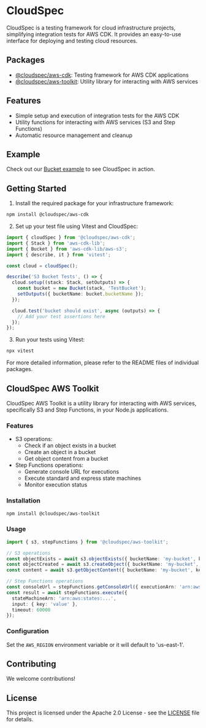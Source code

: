# CloudSpec

CloudSpec is a testing framework for cloud infrastructure projects, simplifying integration tests for AWS CDK. It provides an easy-to-use interface for deploying and testing cloud resources.

## Packages

- [@cloudspec/aws-cdk](./packages/@cloudspec/aws-cdk/): Testing framework for AWS CDK applications
- [@cloudspec/aws-toolkit](./packages/@cloudspec/aws-toolkit/): Utility library for interacting with AWS services

## Features

- Simple setup and execution of integration tests for the AWS CDK
- Utility functions for interacting with AWS services (S3 and Step Functions)
- Automatic resource management and cleanup

## Example

Check out our [Bucket example](./test/aws-cdk/bucket/component.test.ts) to see CloudSpec in action.

## Getting Started

1. Install the required package for your infrastructure framework:

```bash
npm install @cloudspec/aws-cdk
```

2. Set up your test file using Vitest and CloudSpec:

```typescript
import { cloudSpec } from '@cloudspec/aws-cdk';
import { Stack } from 'aws-cdk-lib';
import { Bucket } from 'aws-cdk-lib/aws-s3';
import { describe, it } from 'vitest';

const cloud = cloudSpec();

describe('S3 Bucket Tests', () => {
  cloud.setup((stack: Stack, setOutputs) => {
    const bucket = new Bucket(stack, 'TestBucket');
    setOutputs({ bucketName: bucket.bucketName });
  });

  cloud.test('bucket should exist', async (outputs) => {
    // Add your test assertions here
  });
});
```

3. Run your tests using Vitest:

```bash
npx vitest
```

For more detailed information, please refer to the README files of individual packages.

## CloudSpec AWS Toolkit

CloudSpec AWS Toolkit is a utility library for interacting with AWS services, specifically S3 and Step Functions, in your Node.js applications.

### Features

- S3 operations:
  - Check if an object exists in a bucket
  - Create an object in a bucket
  - Get object content from a bucket
- Step Functions operations:
  - Generate console URL for executions
  - Execute standard and express state machines
  - Monitor execution status

### Installation

```bash
npm install @cloudspec/aws-toolkit
```

### Usage

```typescript
import { s3, stepFunctions } from '@cloudspec/aws-toolkit';

// S3 operations
const objectExists = await s3.objectExists({ bucketName: 'my-bucket', key: 'my-object' });
const objectCreated = await s3.createObject({ bucketName: 'my-bucket', key: 'my-object', body: 'Hello, World!' });
const content = await s3.getObjectContent({ bucketName: 'my-bucket', key: 'my-object' });

// Step Functions operations
const consoleUrl = stepFunctions.getConsoleUrl({ executionArn: 'arn:aws:states:...' });
const result = await stepFunctions.execute({
  stateMachineArn: 'arn:aws:states:...',
  input: { key: 'value' },
  timeout: 60000
});
```

### Configuration

Set the `AWS_REGION` environment variable or it will default to 'us-east-1'.

## Contributing

We welcome contributions!

## License

This project is licensed under the Apache 2.0 License - see the [LICENSE](LICENSE) file for details.
